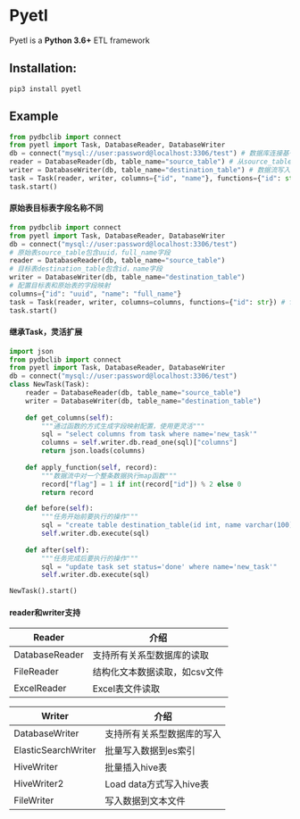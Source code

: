 # Pyetl

Pyetl is a **Python 3.6+** ETL framework

## Installation:
```shell script
pip3 install pyetl
```

## Example

```python
from pydbclib import connect
from pyetl import Task, DatabaseReader, DatabaseWriter
db = connect("mysql://user:password@localhost:3306/test") # 数据库连接基于pydbclib包
reader = DatabaseReader(db, table_name="source_table") # 从source_table表获取数据流
writer = DatabaseWriter(db, table_name="destination_table") # 数据流写入destination_table表
task = Task(reader, writer, columns={"id", "name"}, functions={"id": str}) # 字段的map函数，将id字段类型转换为字符串
task.start()
```

#### 原始表目标表字段名称不同

```python
from pydbclib import connect
from pyetl import Task, DatabaseReader, DatabaseWriter
db = connect("mysql://user:password@localhost:3306/test")
# 原始表source_table包含uuid，full_name字段
reader = DatabaseReader(db, table_name="source_table")
# 目标表destination_table包含id，name字段
writer = DatabaseWriter(db, table_name="destination_table")
# 配置目标表和原始表的字段映射
columns={"id": "uuid", "name": "full_name"}
task = Task(reader, writer, columns=columns, functions={"id": str}) # functions绑定的是目标表的字段名称
task.start()
```

#### 继承Task，灵活扩展

```python
import json
from pydbclib import connect
from pyetl import Task, DatabaseReader, DatabaseWriter
db = connect("mysql://user:password@localhost:3306/test")
class NewTask(Task):
    reader = DatabaseReader(db, table_name="source_table")
    writer = DatabaseWriter(db, table_name="destination_table")
    
    def get_columns(self):
        """通过函数的方式生成字段映射配置，使用更灵活"""
        sql = "select columns from task where name='new_task'"
        columns = self.writer.db.read_one(sql)["columns"]
        return json.loads(columns)
      
    def apply_function(self, record):
        """数据流中对一个整条数据执行map函数"""
        record["flag"] = 1 if int(record["id"]) % 2 else 0
        return record

    def before(self):
        """任务开始前要执行的操作"""
        sql = "create table destination_table(id int, name varchar(100))"
        self.writer.db.execute(sql)
    
    def after(self):
        """任务完成后要执行的操作"""
        sql = "update task set status='done' where name='new_task'"
        self.writer.db.execute(sql)

NewTask().start()
```

#### reader和writer支持

| Reader         | 介绍                          |
| -------------- | ----------------------------- |
| DatabaseReader | 支持所有关系型数据库的读取    |
| FileReader     | 结构化文本数据读取，如csv文件 |
| ExcelReader    | Excel表文件读取               |

| Writer              | 介绍                       |
| ------------------- | -------------------------- |
| DatabaseWriter      | 支持所有关系型数据库的写入 |
| ElasticSearchWriter | 批量写入数据到es索引       |
| HiveWriter          | 批量插入hive表             |
| HiveWriter2         | Load data方式写入hive表    |
| FileWriter          | 写入数据到文本文件         |

 

